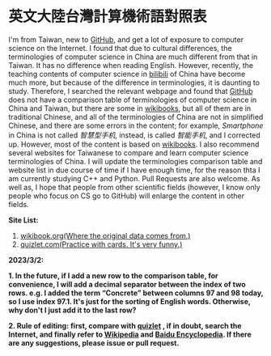# 英文大陸台灣計算機術語對照表

I'm from Taiwan, new to [GitHub](https://github.com/), and get a lot of exposure to computer science on the Internet. I found that due to cultural differences, the terminologies of computer science in China are much different from that in Taiwan. It has no difference when reading English. However, recently, the teaching contents of computer science in [bilibili](https://www.bilibili.com/) of China have become much more, but because of the difference in terminologies, it is daunting to study. Therefore, I searched the relevant webpage and found that [GitHub](https://github.com/) does not have a comparison table of terminologies of computer science in China and Taiwan, but there are some in [wikibooks](https://zh.wikibooks.org/zh-tw/%E5%A4%A7%E9%99%86%E5%8F%B0%E6%B9%BE%E8%AE%A1%E7%AE%97%E6%9C%BA%E6%9C%AF%E8%AF%AD%E5%AF%B9%E7%85%A7%E8%A1%A8), but all of them are in traditional Chinese, and all of the terminologies of China are not in simplified Chinese, and there are some errors in the content; for example, *Smartphone* in China is not called *智慧型手机*, instead, is called *智能手机*, and I corrected up. However, most of the content is based on [wikibooks](https://zh.wikibooks.org/zh-tw/%E5%A4%A7%E9%99%86%E5%8F%B0%E6%B9%BE%E8%AE%A1%E7%AE%97%E6%9C%BA%E6%9C%AF%E8%AF%AD%E5%AF%B9%E7%85%A7%E8%A1%A8). I also recommend several websites for Taiwanese to compare and learn computer science terminologies of China. I will update the terminologies comparison table and website list in due course of time if I have enough time, for the reason thta I am currently studying C++ and Python. Pull Requests are also welcome. As well as, I hope that people from other scientific fields (however, I know only people who focus on CS go to GitHub) will enlarge the content in other fields.

**Site List:**
 1. [wikibook.org(Where the original data comes from.)](https://zh.wikibooks.org/zh-tw/%E5%A4%A7%E9%99%86%E5%8F%B0%E6%B9%BE%E8%AE%A1%E7%AE%97%E6%9C%BA%E6%9C%AF%E8%AF%AD%E5%AF%B9%E7%85%A7%E8%A1%A8)
 2. [quizlet.com(Practice with cards. It's very funny.)](https://quizlet.com/558492150/%E5%A4%A7%E9%99%B8%E5%8F%B0%E7%81%A3%E8%A8%88%E7%AE%97%E6%A9%9F%E8%A1%93%E8%AA%9E%E5%B0%8D%E7%85%A7-flash-cards/)
 
**2023/3/2:**

**1. In the future, if I add a new row to the comparison table, for convenience, I will add a decimal separator between the index of two rows. e.g. I added the term “Concrete” between columns 97 and 98 today, so I use index 97.1. It's just for the sorting of English words. Otherwise, why don't I just add it to the last row?**

**2. Rule of editing: first, compare with [quizlet](https://quizlet.com/558492150/%E5%A4%A7%E9%99%B8%E5%8F%B0%E7%81%A3%E8%A8%88%E7%AE%97%E6%A9%9F%E8%A1%93%E8%AA%9E%E5%B0%8D%E7%85%A7-flash-cards/)
, if in doubt, search the Internet, and finally refer to [Wikipedia](https://zh.wikipedia.org/zh-tw/) and [Baidu Encyclopedia](https://baike.baidu.com/). If there are any suggestions, please issue or pull request.**
